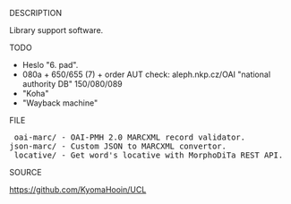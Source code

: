
DESCRIPTION

Library support software.

TODO

- Heslo "6. pad".
- 080a + 650/655 (7) + order AUT check: aleph.nkp.cz/OAI "national authority DB" 150/080/089
- "Koha"
- "Wayback machine"

FILE
<pre>
 oai-marc/ - OAI-PMH 2.0 MARCXML record validator.
json-marc/ - Custom JSON to MARCXML convertor.
 locative/ - Get word's locative with MorphoDiTa REST API.
</pre>
SOURCE

https://github.com/KyomaHooin/UCL

